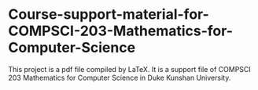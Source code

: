 # Course-support-material-for-COMPSCI-203-Mathematics-for-Computer-Science
This project is a pdf file compiled by LaTeX. It is a support file of COMPSCI 203 Mathematics for Computer Science in Duke Kunshan University.

